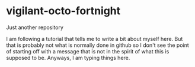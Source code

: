 # vigilant-octo-fortnight
Just another repository

I am following a tutorial that tells me to write a bit about myself here.
But that is probably not what is normally done in github so I don't see the point of starting off
with a message that is not in the spirit of what this is supposed to be.
Anyways, I am typing things here.
